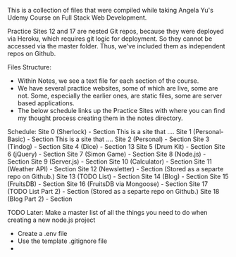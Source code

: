 This is a collection of files that were compiled while taking Angela Yu's
Udemy Course on Full Stack Web Development.

Practice Sites 12 and 17 are nested Git repos, because they were deployed via
Heroku, which requires git logic for deployment. So they cannot be accessed via
the master folder. Thus, we've included them as independent repos on Github.  

Files Structure:
- Within Notes, we see a text file for each section of the course.
- We have several practice websites, some of which are live, some are not. Some, especially the earlier ones, are static files, some are server based applications.
- The below schedule links up the Practice Sites with where you can find my thought process creating them in the notes directory.

Schedule:
Site 0 (Sherlock)                 -   Section           This is a site that ....
Site 1 (Personal- Basic)          -   Section           This is a site that ....
Site 2 (Personal)                 -   Section
Site 3 (Tindog)                   -   Section
Site 4 (Dice)                     -   Section 13
Site 5 (Drum Kit)                 -   Section
Site 6 (jQuery)                   -   Section
Site 7 (Simon Game)               -   Section
Site 8 (Node.js)                  -   Section
Site 9 (Server.js)                -   Section
Site 10 (Calculator)              -   Section
Site 11 (Weather API)             -   Section
Site 12 (Newsletter)              -   Section       (Stored as a separte repo on Github.)
Site 13 (TODO List)               -   Section
Site 14 (Blog)                    -   Section
Site 15 (FruitsDB)                -   Section
Site 16 (FruitsDB via Mongoose)   -   Section
Site 17 (TODO List Part 2)        -   Section       (Stored as a separte repo on Github.)
Site 18 (Blog Part 2)             -   Section


TODO
Later: Make a master list of all the things you need to do when creating a new node.js project
- Create a .env file
- Use the template .gitignore file
-

